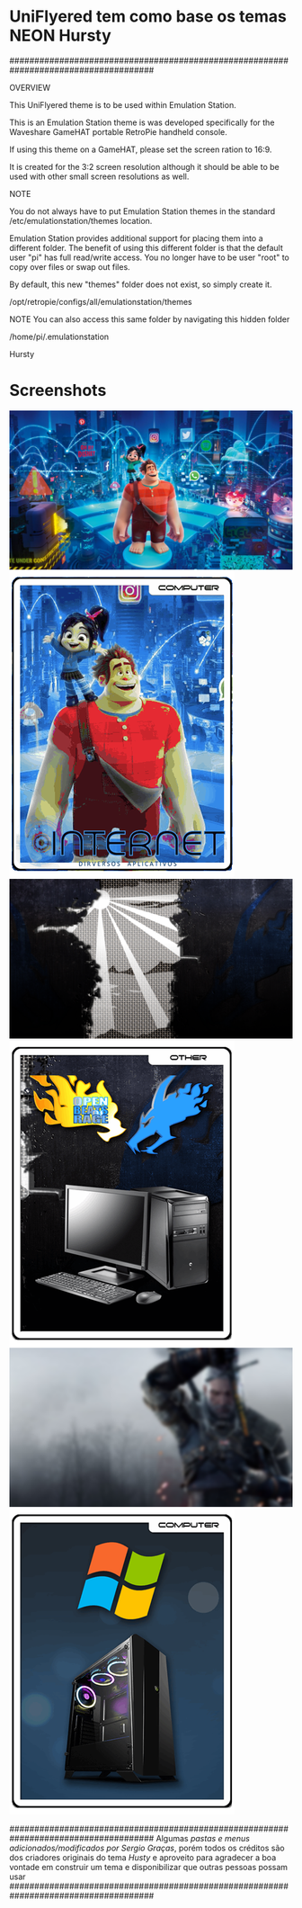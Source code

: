 # UniFlyered tem como base os temas NEON Hursty

#####################################################################################

OVERVIEW

This UniFlyered theme is to be used within Emulation Station.

This is an Emulation Station theme is was developed specifically for the Waveshare GameHAT portable RetroPie handheld console.

If using this theme on a GameHAT, please set the screen ration to 16:9.

It is created for the 3:2 screen resolution although it should be able to be used with other small screen resolutions as well.

NOTE

You do not always have to put Emulation Station themes in the standard /etc/emulationstation/themes location.

Emulation Station provides additional support for placing them into a different folder. The benefit of using this different folder is that the default user "pi" has full read/write access. You no longer have to be user "root" to copy over files or swap out files.

By default, this new "themes" folder does not exist, so simply create it.

/opt/retropie/configs/all/emulationstation/themes

NOTE You can also access this same folder by navigating this hidden folder

/home/pi/.emulationstation

Hursty

# Screenshots
![alt text](internet/_inc/background.png "Fundo")
![alt text](internet/_inc/system.png "Menu")
![alt text](openbor/_inc/background.png "Fundo")
![alt text](openbor/_inc/system.png "Menu")
![alt text](windows/_inc/background.png "Fundo")
![alt text](windows/_inc/system.png "Menu")

#####################################################################################
Algumas *pastas e menus adicionados/modificados por Sergio Graças*, porém todos os créditos são dos criadores originais do tema *Husty* e aproveito para agradecer a boa vontade em construir um tema e disponibilizar que outras pessoas possam usar
#####################################################################################

